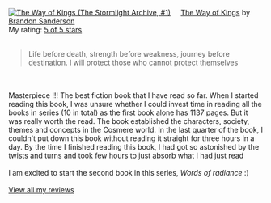 <a href="https://www.goodreads.com/book/show/53463056-the-way-of-kings" style="float: left; padding-right: 20px"><img border="0" alt="The Way of Kings (The Stormlight Archive, #1)" src="https://i.gr-assets.com/images/S/compressed.photo.goodreads.com/books/1590186271l/53463056._SY160_.jpg" /></a><a href="https://www.goodreads.com/book/show/53463056-the-way-of-kings">The Way of Kings</a> by <a href="https://www.goodreads.com/author/show/38550.Brandon_Sanderson">Brandon Sanderson</a><br/>
My rating: <a href="https://www.goodreads.com/review/show/3503433696">5 of 5 stars</a><br /><br />
<blockquote> Life before death, strength before weakness, journey before destination. I will protect those who cannot protect themselves </blockquote><br /><br />Masterpiece !!! The best fiction book that I have read so far. When I started reading this book, I was unsure whether I could invest time in reading all the books in series (10 in total) as the first book alone has 1137 pages. But it was really worth the read. The book established the characters, society, themes and concepts in the Cosmere world. In the last quarter of the book, I couldn't put down this book without reading it straight for three hours in a day. By the time I finished reading this book, I had got so astonished by the twists and turns and took few hours to just absorb what I had just read<br /><br />I am excited to start the second book in this series, <i> Words of radiance </i> :)
<br/><br/>
<a href="https://www.goodreads.com/review/list/110304968-ravi">View all my reviews</a>

